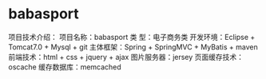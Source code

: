 # babasport
项目技术介绍：
    项目名称：babasport
     类  型：电子商务类 
    开发环境：Eclipse + Tomcat7.0 + Mysql + git
    主体框架：Spring + SpringMVC + MyBatis  + maven
    前端技术：html + css + jquery + ajax
    图片服务器：jersey
    页面缓存技术：oscache
    缓存数据库：memcached

